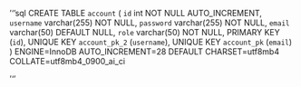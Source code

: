 

’‘’sql
CREATE TABLE `account` (
  `id` int NOT NULL AUTO_INCREMENT,
  `username` varchar(255) NOT NULL,
  `password` varchar(255) NOT NULL,
  `email` varchar(50) DEFAULT NULL,
  `role` varchar(50) NOT NULL,
  PRIMARY KEY (`id`),
  UNIQUE KEY `account_pk_2` (`username`),
  UNIQUE KEY `account_pk` (`email`)
) ENGINE=InnoDB AUTO_INCREMENT=28 DEFAULT CHARSET=utf8mb4 COLLATE=utf8mb4_0900_ai_ci


’‘’
